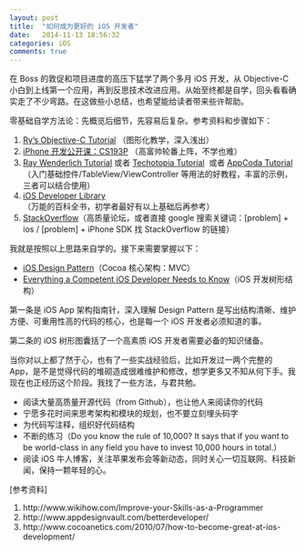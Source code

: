 ```yaml
---
layout: post
title:  "如何成为更好的 iOS 开发者"
date:   2014-11-13 18:56:32
categories: iOS
comments: true
---
```

在 Boss 的敦促和项目进度的高压下猛学了两个多月 iOS 开发，从 Objective-C 小白到上线第一个应用，再到反思技术改进应用。从始至终都是自学，回头看看确实走了不少弯路。在这做些小总结，也希望能给读者带来些许帮助。<!--more-->

零基础自学方法论：先概览后细节，先容易后复杂。参考资料和步骤如下：
<ol>
	<li><a href="http://rypress.com/tutorials/objective-c/index.html">Ry’s Objective-C Tutorial</a> （图形化教学，深入浅出）</li>
	<li><a href="http://v.163.com/special/opencourse/iphonekaifa.html">iPhone 开发公开课：CS193P</a> （高富帅轮番上阵，不学也难）</li>
	<li><a href="http://www.raywenderlich.com/">Ray Wenderlich Tutorial</a> 或者 <a href="http://www.techotopia.com/index.php/Image:Ios_7_app_development_essentials.png">Techotopia Tutorial</a>  或者 <a href="http://www.appcoda.com/tutorials/">AppCoda Tutorial</a>（入门基础控件/TableView/ViewController 等用法的好教程，丰富的示例，三者可以结合使用）</li>
	<li><a href="https://developer.apple.com/library/ios/navigation/">iOS Developer Library</a>（万能的百科全书，初学者最好有以上基础后再参考）</li>
	<li><a href="http://stackoverflow.com/">StackOverflow</a>（高质量论坛，或者直接 google 搜索关键词：[problem] + ios / [problem] + iPhone SDK 找 StackOverflow 的链接）</li>
</ol>
我就是按照以上思路来自学的。接下来需要掌握以下：
<ul>
	<li><a href="http://www.raywenderlich.com/46988/ios-design-patterns">iOS Design Pattern</a>（Cocoa 核心架构：MVC）</li>
	<li><a href="https://www.codefellows.org/blog/everything-a-competent-ios-developer-needs-to-know">Everything a Competent iOS Developer Needs to Know</a>（iOS 开发树形结构）</li>
</ul>
第一条是 iOS App 架构指南针，深入理解 Design Pattern 是写出结构清晰、维护方便、可重用性高的代码的核心，也是每一个 iOS 开发者必须知道的事。

第二条的 iOS 树形图囊括了一个高素质 iOS 开发者需要必备的知识储备。

当你对以上都了然于心，也有了一些实战经验后，比如开发过一两个完整的 App，是不是觉得代码的堆砌造成很难维护和修改，想学更多又不知从何下手。我现在也正经历这个阶段。我找了一些方法，与君共勉。
<ul>
	<li>阅读大量高质量开源代码（from Github），也让他人来阅读你的代码</li>
	<li>宁愿多花时间来思考架构和模块的规划，也不要立刻埋头码字</li>
	<li>为代码写注释，组织好代码结构</li>
	<li>不断的练习（Do you know the rule of 10,000? It says that if you want to be world-class in any field you have to invest 10,000 hours in total.）</li>
	<li>阅读 iOS 牛人博客，关注苹果发布会等新动态，同时关心一切互联网、科技新闻，保持一颗年轻的心。</li>
</ul>
[参考资料]
<ol>
	<li>http://www.wikihow.com/Improve-your-Skills-as-a-Programmer</li>
	<li>http://www.appdesignvault.com/betterdeveloper/</li>
	<li>http://www.cocoanetics.com/2010/07/how-to-become-great-at-ios-development/</li>
</ol>
